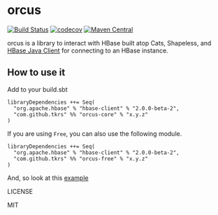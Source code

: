 # orcus

[![Build Status](https://travis-ci.org/tkrs/orcus.svg?branch=master)](https://travis-ci.org/tkrs/orcus)
[![codecov](https://codecov.io/gh/tkrs/orcus/branch/master/graph/badge.svg)](https://codecov.io/gh/tkrs/orcus)
[![Maven Central](https://maven-badges.herokuapp.com/maven-central/com.github.tkrs/orcus-core_2.12/badge.svg)](https://maven-badges.herokuapp.com/maven-central/com.github.tkrs/orcus-core_2.12)

orcus is a library to interact with HBase built atop Cats, Shapeless, and [HBase Java Client](https://github.com/apache/hbase/tree/rel/2.0.0-beta-1) for connecting to an HBase instance.

## How to use it

Add to your build.sbt

```
libraryDependencies ++= Seq(
  "org.apache.hbase" % "hbase-client" % "2.0.0-beta-2",
  "com.github.tkrs" %% "orcus-core" % "x.y.z"
)
```

If you are using `Free`, you can also use the following module.

```
libraryDependencies ++= Seq(
  "org.apache.hbase" % "hbase-client" % "2.0.0-beta-2",
  "com.github.tkrs" %% "orcus-free" % "x.y.z"
)
```

And, so look at this [example](https://github.com/tkrs/orcus/tree/master/modules/example/src/main/scala/example/bigtable)

LICENSE

MIT
